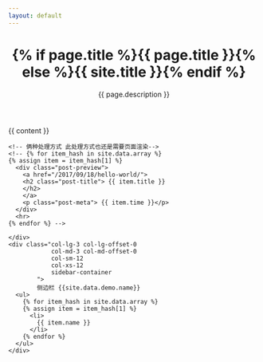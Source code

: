 ```yaml
---
layout: default
---
```


<!-- Page Header -->
<header class="intro-header" style="background-image: url('{{ site.baseurl }}/{% if page.header-img %}{{ page.header-img }}{% else %}{{ site.header-img }}{% endif %}')">
  <div class="container">
    <div class="row">
      <div class="col-lg-8 col-lg-offset-2 col-md-10 col-md-offset-1">
        <div class="site-heading">
          <h1>{% if page.title %}{{ page.title }}{% else %}{{ site.title }}{% endif %}</h1>
          <!--<hr class="small">-->
          <span class="subheading">{{ page.description }}</span>
        </div>
      </div>
    </div>
  </div>
</header>

<!-- Main Content -->
<div class="container">
  <div class="row">
    <div class="col-lg-8 col-lg-offset-1
                col-md-8 col-md-offset-1
                col-sm-12
                col-xs-12
                postlist-container">
                {{ content }}

    <!-- 俩种处理方式 此处理方式也还是需要页面渲染-->
    <!-- {% for item_hash in site.data.array %}
    {% assign item = item_hash[1] %}
      <div class="post-preview">
        <a href="/2017/09/18/hello-world/">
        <h2 class="post-title"> {{ item.title }}
        </h2>
        </a>
        <p class="post-meta"> {{ item.time }}</p>
      </div>
      <hr>
    {% endfor %} -->

    </div>
    <div class="col-lg-3 col-lg-offset-0
                col-md-3 col-md-offset-0
                col-sm-12
                col-xs-12
                sidebar-container
            ">
            侧边栏 {{site.data.demo.name}}
      <ul>
        {% for item_hash in site.data.array %}
        {% assign item = item_hash[1] %}
          <li>
            {{ item.name }}
          </li>
        {% endfor %}
      </ul>
    </div>
  </div>
</div>
